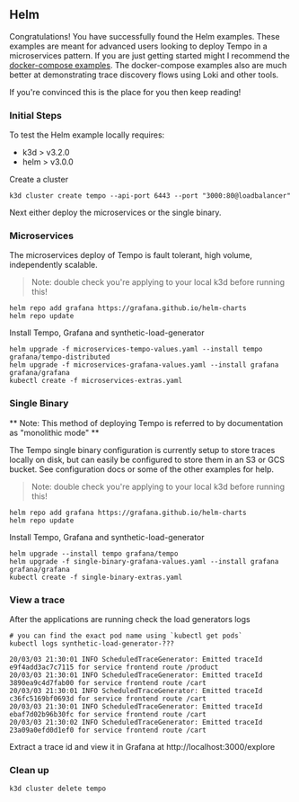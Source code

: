 ## Helm

Congratulations!  You have successfully found the Helm examples.  These examples are meant for
advanced users looking to deploy Tempo in a microservices pattern.  If you are just getting started
might I recommend the [docker-compose examples](../docker-compose).  The docker-compose examples also are much
better at demonstrating trace discovery flows using Loki and other tools.

If you're convinced this is the place for you then keep reading!

### Initial Steps
To test the Helm example locally requires:

- k3d > v3.2.0
- helm > v3.0.0

Create a cluster

```console
k3d cluster create tempo --api-port 6443 --port "3000:80@loadbalancer"
```

Next either deploy the microservices or the single binary.

### Microservices
The microservices deploy of Tempo is fault tolerant, high volume, independently scalable.

> Note: double check you're applying to your local k3d before running this!

```console
helm repo add grafana https://grafana.github.io/helm-charts
helm repo update
```

Install Tempo, Grafana and synthetic-load-generator

```console
helm upgrade -f microservices-tempo-values.yaml --install tempo grafana/tempo-distributed
helm upgrade -f microservices-grafana-values.yaml --install grafana grafana/grafana
kubectl create -f microservices-extras.yaml
```

### Single Binary

** Note: This method of deploying Tempo is referred to by documentation as "monolithic mode" **

The Tempo single binary configuration is currently setup to store traces locally on disk, but can easily be configured to
store them in an S3 or GCS bucket.  See configuration docs or some of the other examples for help.

> Note: double check you're applying to your local k3d before running this!

```console
helm repo add grafana https://grafana.github.io/helm-charts
helm repo update
```

Install Tempo, Grafana and synthetic-load-generator

```console
helm upgrade --install tempo grafana/tempo
helm upgrade -f single-binary-grafana-values.yaml --install grafana grafana/grafana
kubectl create -f single-binary-extras.yaml
```

### View a trace
After the applications are running check the load generators logs

```console
# you can find the exact pod name using `kubectl get pods`
kubectl logs synthetic-load-generator-???
```
```
20/03/03 21:30:01 INFO ScheduledTraceGenerator: Emitted traceId e9f4add3ac7c7115 for service frontend route /product
20/03/03 21:30:01 INFO ScheduledTraceGenerator: Emitted traceId 3890ea9c4d7fab00 for service frontend route /cart
20/03/03 21:30:01 INFO ScheduledTraceGenerator: Emitted traceId c36fc5169bf0693d for service frontend route /cart
20/03/03 21:30:01 INFO ScheduledTraceGenerator: Emitted traceId ebaf7d02b96b30fc for service frontend route /cart
20/03/03 21:30:02 INFO ScheduledTraceGenerator: Emitted traceId 23a09a0efd0d1ef0 for service frontend route /cart
```

Extract a trace id and view it in Grafana at http://localhost:3000/explore

### Clean up

```console
k3d cluster delete tempo
```
